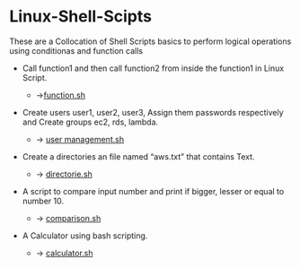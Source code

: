 ﻿# Linux-Shell-Scipts
These are a Collocation of Shell Scripts basics to perform logical operations using conditionas and function calls

- Call function1 and then call function2 from inside the function1 in Linux Script.

  - ->[function.sh](https://github.com/Aishabs/Linux-Shell-Scipts/blob/36c654121718f5533e43a4f59de6caba9bcd0405/function.sh)
- Create users user1, user2, user3, Assign them passwords respectively and Create groups ec2, rds, lambda.
  -  -> [user management.sh](https://github.com/Aishabs/Linux-Shell-Scipts/blob/36c654121718f5533e43a4f59de6caba9bcd0405/user%20management.sh)
- Create a directories an file named “aws.txt” that contains Text.
  -  -> [directorie.sh](https://github.com/Aishabs/Linux-Shell-Scipts/blob/36c654121718f5533e43a4f59de6caba9bcd0405/directorie.sh) 
- A script to compare input number and print if bigger, lesser or equal to number 10.
  - -> [comparison.sh ](https://github.com/Aishabs/Linux-Shell-Scipts/blob/36c654121718f5533e43a4f59de6caba9bcd0405/comparison.sh)

- A Calculator using bash scripting.
  -  -> [calculator.sh ](https://github.com/Aishabs/Linux-Shell-Scipts/blob/36c654121718f5533e43a4f59de6caba9bcd0405/calculator.sh) 
